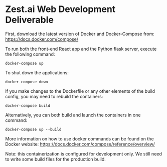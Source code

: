 # Zest.ai Web Development Deliverable #

First, download the latest version of Docker and Docker-Compose from: https://docs.docker.com/compose/

To run both the front-end React app and the Python flask server, execute the following command:

`docker-compose up`

To shut down the applications:

`docker-compose down`

If you make changes to the Dockerfile or any other elements of the build config, you may need to rebuild the containers:

`docker-compose build`

Alternatively, you can both build and launch the containers in one command:

`docker-compose up --build`

More information on how to use docker commands can be found on the Docker website: https://docs.docker.com/compose/reference/overview/ 

Note: this containerization is configured for development only. We still need to write some build files for the production build.